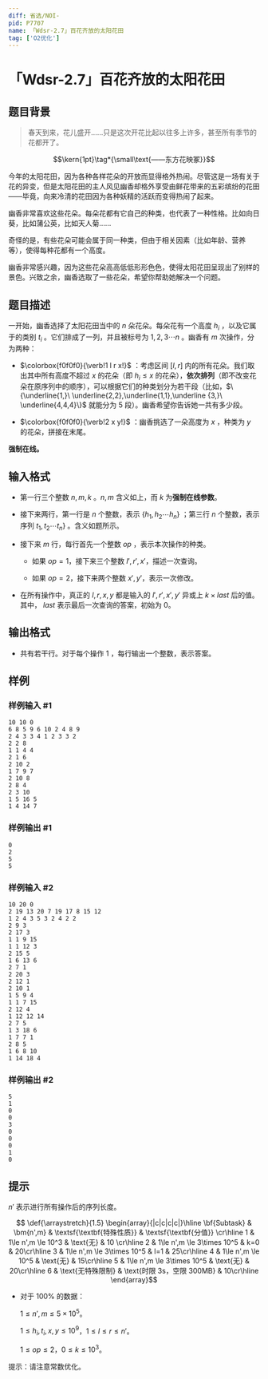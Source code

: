 ```yaml
---
diff: 省选/NOI-
pid: P7707
name: 「Wdsr-2.7」百花齐放的太阳花田
tag: ['O2优化']
---
```

# 「Wdsr-2.7」百花齐放的太阳花田
## 题目背景

> 春天到来，花儿盛开……只是这次开花比起以往多上许多，甚至所有季节的花都开了。

$$\kern{1pt}\tag*{\small\text{——东方花映冢}}$$

今年的太阳花田，因为各种各样花朵的开放而显得格外热闹。尽管这是一场有关于花的异变，但是太阳花田的主人风见幽香却格外享受由鲜花带来的五彩缤纷的花田——毕竟，向来冷清的花田因为各种妖精的活跃而变得热闹了起来。

幽香非常喜欢这些花朵。每朵花都有它自己的种类，也代表了一种性格。比如向日葵，比如蒲公英，比如天人菊……

奇怪的是，有些花朵可能会属于同一种类，但由于相关因素（比如年龄、营养等），使得每种花都有一个高度。

幽香非常感兴趣，因为这些花朵高高低低形形色色，使得太阳花田呈现出了别样的景色。兴致之余，幽香选取了一些花朵，希望你帮助她解决一个问题。


## 题目描述

一开始，幽香选择了太阳花田当中的 $n$ 朵花朵。每朵花有一个高度 $h_i$ ，以及它属于的类别 $t_i$ 。它们排成了一列，并且被标号为 $1,2,3\cdots n$ 。幽香有 $m$ 次操作，分为两种：

- $\colorbox{f0f0f0}{\verb!1 l r x!}$ ：考虑区间 $[l,r]$ 内的所有花朵。我们取出其中所有高度不超过 $x$ 的花朵（即 $h_i\le x$ 的花朵），**依次排列**（即不改变花朵在原序列中的顺序），可以根据它们的种类划分为若干段（比如，$\{\underline{1,}\ \underline{2,2},\underline{1,1},\underline {3,}\ \underline{4,4,4}\}$ 就能分为 $5$ 段）。幽香希望你告诉她一共有多少段。

- $\colorbox{f0f0f0}{\verb!2 x y!}$ ：幽香挑选了一朵高度为 $x$ ，种类为 $y$ 的花朵，拼接在末尾。

**强制在线。**
## 输入格式

- 第一行三个整数 $n,m,k$ 。$n,m$ 含义如上，而 $k$ 为**强制在线参数**。

- 接下来两行，第一行是 $n$ 个整数，表示 $\{h_1,h_2\cdots h_n\}$ ；第三行 $n$ 个整数，表示序列 $t_1,t_2\cdots t_n\}$ 。含义如题所示。

- 接下来 $m$ 行，每行首先一个整数 $op$ ，表示本次操作的种类。

  - 如果 $op = 1$，接下来三个整数 $l',r',x'$，描述一次查询。

  - 如果 $op = 2$，接下来两个整数 $x',y'$，表示一次修改。

- 在所有操作中，真正的 $l,r,x,y$ 都是输入的 $l',r',x',y'$ 异或上 $k \times last$ 后的值。其中， $last$ 表示最后一次查询的答案，初始为 $0$。
## 输出格式

- 共有若干行。对于每个操作 $1$ ，每行输出一个整数，表示答案。
## 样例

### 样例输入 #1
```
10 10 0
6 8 5 9 6 10 2 4 8 9 
2 4 3 3 4 1 2 3 3 2 
2 2 8
1 1 4 4
2 1 6
2 10 2
1 7 9 7
2 10 8
2 8 4
2 3 10
1 5 16 5
1 4 14 7

```
### 样例输出 #1
```
0
2
5
5

```
### 样例输入 #2
```
10 20 0
2 19 13 20 7 19 17 8 15 12 
1 2 4 3 5 3 2 4 2 2 
2 9 3
2 17 3
1 1 9 15
1 1 12 3
2 15 5
1 6 13 6
2 7 1
2 20 3
2 12 1
2 10 1
1 5 9 4
1 1 7 15
2 12 4
1 12 12 14
2 7 5
1 3 18 6
1 7 7 1
2 8 5
1 6 8 10
1 14 18 4

```
### 样例输出 #2
```
5
1
0
0
3
0
0
0
1
0

```
## 提示

$n'$ 表示进行所有操作后的序列长度。

$$
\def{\arraystretch}{1.5}
\begin{array}{|c|c|c|c|}\hline
\bf{Subtask} & \bm{n',m} & \textsf{\textbf{特殊性质}} & \textsf{\textbf{分值}} \cr\hline
1 & 1\le n',m \le 10^3 & \text{无} & 10 \cr\hline
2 & 1\le n',m \le 3\times 10^5 & k=0 & 20\cr\hline
3 & 1\le n',m \le 3\times 10^5 & l=1 & 25\cr\hline
4 & 1\le n',m \le 10^5 & \text{无} & 15\cr\hline
5 & 1\le n',m \le 3\times 10^5 & \text{无} & 20\cr\hline
6 & \text{无特殊限制} & \text{时限 3s，空限 300MB} & 10\cr\hline
\end{array}$$

- 对于 $100\%$ 的数据：

   $1 \le n',m \le 5 \times 10 ^ 5$。
   
   $1 \le h_i,t_i,x,y \le 10^9$，$1 \le l \le r \le n'$。
   
   $1 \le op \le 2$，$0 \le k \le 10^3$。

提示：请注意常数优化。
